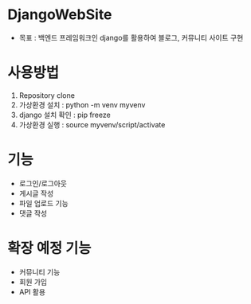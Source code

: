 # DjangoWebSite
- 목표 : 백엔드 프레임워크인 django를 활용하여 블로그, 커뮤니티 사이트 구현

# 사용방법
1. Repository clone
2. 가상환경 설치 : python -m venv myvenv
3. django 설치 확인 : pip freeze
4. 가상환경 실행 : source myvenv/script/activate

# 기능
- 로그인/로그아웃
- 게시글 작성
- 파일 업로드 기능
- 댓글 작성

# 확장 예정 기능
- 커뮤니티 기능
- 회원 가입
- API 활용
